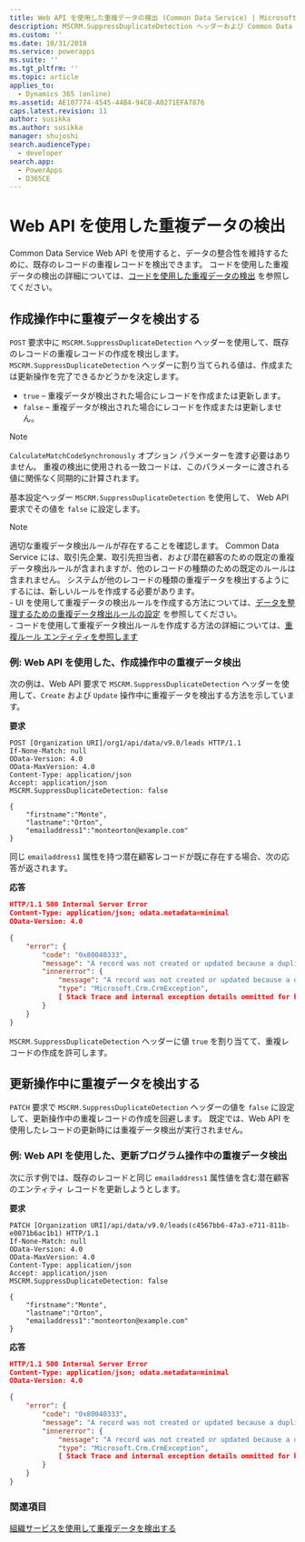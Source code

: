```yaml
---
title: Web API を使用した重複データの検出 (Common Data Service) | Microsoft Docs
description: MSCRM.SuppressDuplicateDetection ヘッダーおよび Common Data Service Web API を使用して重複データを検出する方法の説明
ms.custom: ''
ms.date: 10/31/2018
ms.service: powerapps
ms.suite: ''
ms.tgt_pltfrm: ''
ms.topic: article
applies_to:
  - Dynamics 365 (online)
ms.assetid: AE107774-4545-44B4-94C8-A0271EFA7876
caps.latest.revision: 11
author: susikka
ms.author: susikka
manager: shujoshi
search.audienceType:
  - developer
search.app:
  - PowerApps
  - D365CE
---
```


# <a name="detect-duplicate-data-using-the-web-api"></a>Web API を使用した重複データの検出

Common Data Service Web API を使用すると、データの整合性を維持するために、既存のレコードの重複レコードを検出できます。 コードを使用した重複データの検出の詳細については、[コードを使用した重複データの検出](../detect-duplicate-data-with-code.md) を参照してください。 

## <a name="detect-duplicates-during-create-operation"></a>作成操作中に重複データを検出する

`POST` 要求中に `MSCRM.SuppressDuplicateDetection` ヘッダーを使用して、既存のレコードの重複レコードの作成を検出します。 `MSCRM.SuppressDuplicateDetection` ヘッダーに割り当てられる値は、作成または更新操作を完了できるかどうかを決定します。

- `true` – 重複データが検出された場合にレコードを作成または更新します。
- `false` – 重複データが検出された場合にレコードを作成または更新しません。

> [!NOTE]
> `CalculateMatchCodeSynchronously` オプション パラメーターを渡す必要はありません。 重複の検出に使用される一致コードは、このパラメーターに渡される値に関係なく同期的に計算されます。

基本設定ヘッダー `MSCRM.SuppressDuplicateDetection` を使用して、 Web API 要求でその値を `false` に設定します。


> [!NOTE]
> 適切な重複データ検出ルールが存在することを確認します。 Common Data Service には、取引先企業、取引先担当者、および潜在顧客のための既定の重複データ検出ルールが含まれますが、他のレコードの種類のための既定のルールは含まれません。 システムが他のレコードの種類の重複データを検出するようにするには、新しいルールを作成する必要があります。 <br/>- UI を使用して重複データの検出ルールを作成する方法については、[データを整理するための重複データ検出ルールの設定](/dynamics365/customer-engagement/admin/set-up-duplicate-detection-rules-keep-data-clean) を参照してください。<br/>- コードを使用して重複データ検出ルールを作成する方法の詳細については、[重複ルール エンティティを参照します](../duplicaterule-entities.md) 



<a name="bkmk_create"></a>

###  <a name="example-detect-duplicates-during-create-operation-using-the-web-api"></a>例: Web API を使用した、作成操作中の重複データ検出

次の例は、Web API 要求で `MSCRM.SuppressDuplicateDetection` ヘッダーを使用して、`Create` および `Update` 操作中に重複データを検出する方法を示しています。

**要求**
```http
POST [Organization URI]/org1/api/data/v9.0/leads HTTP/1.1
If-None-Match: null
OData-Version: 4.0
OData-MaxVersion: 4.0
Content-Type: application/json
Accept: application/json
MSCRM.SuppressDuplicateDetection: false

{
    "firstname":"Monte",
    "lastname":"Orton",
    "emailaddress1":"monteorton@example.com"
}
```
同じ `emailaddress1` 属性を持つ潜在顧客レコードが既に存在する場合、次の応答が返されます。

**応答**
```json
HTTP/1.1 500 Internal Server Error  
Content-Type: application/json; odata.metadata=minimal  
OData-Version: 4.0

{
    "error": {
        "code": "0x80040333",
        "message": "A record was not created or updated because a duplicate of the current record already exists.",
        "innererror": {
            "message": "A record was not created or updated because a duplicate of the current record already exists.",
            "type": "Microsoft.Crm.CrmException",
            [ Stack Trace and internal exception details ommitted for brevity]
        }
    }
}
```
`MSCRM.SuppressDuplicateDetection` ヘッダーに値 `true` を割り当てて、重複レコードの作成を許可します。

<a name="bkmk_update"></a>

## <a name="detect-duplicates-during-update-operation"></a>更新操作中に重複データを検出する

`PATCH` 要求で `MSCRM.SuppressDuplicateDetection` ヘッダーの値を `false` に設定して、更新操作中の重複レコードの作成を回避します。 既定では、Web API を使用したレコードの更新時には重複データ検出が実行されません。

###  <a name="example-detect-duplicates-during-update-operation-using-the-web-api"></a>例: Web API を使用した、更新プログラム操作中の重複データ検出

次に示す例では、既存のレコードと同じ `emailaddress1` 属性値を含む潜在顧客のエンティティ レコードを更新しようとします。

**要求**
```http
PATCH [Organization URI]/api/data/v9.0/leads(c4567bb6-47a3-e711-811b-e0071b6ac1b1) HTTP/1.1
If-None-Match: null
OData-Version: 4.0
OData-MaxVersion: 4.0
Content-Type: application/json
Accept: application/json
MSCRM.SuppressDuplicateDetection: false

{
    "firstname":"Monte",
    "lastname":"Orton",
    "emailaddress1":"monteorton@example.com"
}
```  

**応答**
```json  
HTTP/1.1 500 Internal Server Error  
Content-Type: application/json; odata.metadata=minimal  
OData-Version: 4.0

{
    "error": {
        "code": "0x80040333",
        "message": "A record was not created or updated because a duplicate of the current record already exists.",
        "innererror": {
            "message": "A record was not created or updated because a duplicate of the current record already exists.",
            "type": "Microsoft.Crm.CrmException",
            [ Stack Trace and internal exception details ommitted for brevity]
        }
    }
}
```

### <a name="see-also"></a>関連項目

[組織サービスを使用して重複データを検出する](../org-service/detect-duplicate-data.md)